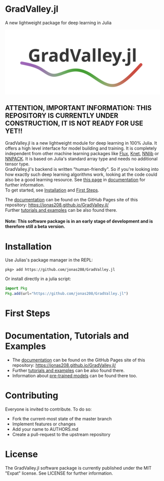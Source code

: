 # GradValley.jl
A new lightweight package for deep learning in Julia

![My Image](logo.png)

## ATTENTION, IMPORTANT INFORMATION: THIS REPOSITORY IS CURRENTLY UNDER CONSTRUCTION, IT IS NOT READY FOR USE YET!!

GradValley.jl is a new lightweight module for deep learning in 100% Julia. It offers a high level interface for model building and training. It is completely independent from other machine learning packages like [Flux](https://github.com/FluxML/Flux.jl), [Knet](https://github.com/denizyuret/Knet.jl), [NNlib](https://github.com/FluxML/NNlib.jl) or [NNPACK](https://github.com/Maratyszcza/NNPACK). It is based on Julia's standard array type and needs no additional tensor type. <br>
GradValley.jl's backend is written "human-friendly". So if you're looking into how exactly such deep learning algorithms work, looking at the code could also be a good learning resource. See [this page](https://jonas208.github.io/GradValley.jl/) in [documentation](https://jonas208.github.io/GradValley.jl/) for further information. <br>
To get started, see [Installation](https://github.com/jonas208/GradValley.jl/edit/main/README.md#installation) and [First Steps](https://github.com/jonas208/GradValley.jl/edit/main/README.md#first-steps).

The [documentation](https://jonas208.github.io/GradValley.jl/) can be found on the GitHub Pages site of this repository: https://jonas208.github.io/GradValley.jl/ <br>
Further [tutorials and examples](https://jonas208.github.io/GradValley.jl/) can be also found there.

#### Note: This software package is in an early stage of development and is therefore still a beta version.

# Installation
Use Julias's package manager in the REPL:
```
pkg> add https://github.com/jonas208/GradValley.jl
```
Or install directly in a julia script:
```julia
import Pkg
Pkg.add(url="https://github.com/jonas208/GradValley.jl")
```

# First Steps

# Documentation, Tutorials and Examples
- The [documentation](https://jonas208.github.io/GradValley.jl/) can be found on the GitHub Pages site of this repository: https://jonas208.github.io/GradValley.jl/ <br>
- Further [tutorials and examples](https://jonas208.github.io/GradValley.jl/) can be also found there.
- Information about [pre-trained models](https://jonas208.github.io/GradValley.jl/) can be found there too.

# Contributing
Everyone is invited to contribute. To do so:

- Fork the current-most state of the master branch
- Implement features or changes
- Add your name to AUTHORS.md
- Create a pull-request to the upstream repository

# License
The GradValley.jl software package is currently published under the MIT "Expat" license. See LICENSE for further information.
